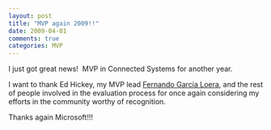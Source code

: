 ```yaml
---
layout: post
title: "MVP again 2009!!"
date: 2009-04-01
comments: true
categories: MVP
---
```


I just got great news!  MVP in Connected Systems for another year.

I want to thank Ed Hickey, my MVP lead [Fernando Garcia
Loera](http://blogs.msdn.com/mvplead), and the rest of people involved
in the evaluation process for once again considering my efforts in the
community worthy of recognition.

Thanks again Microsoft!!!

